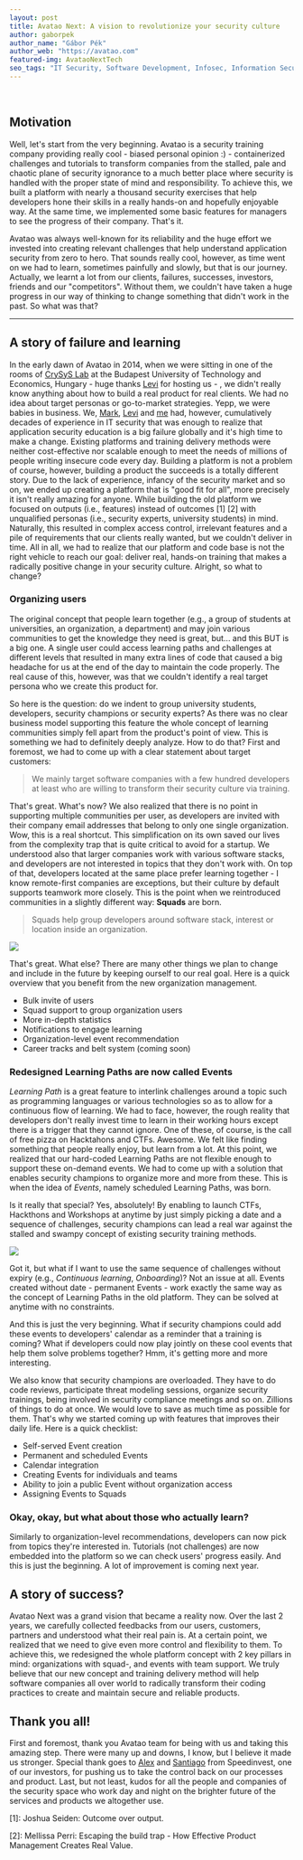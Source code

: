 ```yaml
---
layout: post
title: Avatao Next: A vision to revolutionize your security culture 
author: gaborpek
author_name: "Gábor Pék"
author_web: "https://avatao.com"
featured-img: AvataoNextTech
seo_tags: "IT Security, Software Development, Infosec, Information Security, Code Training, Secure Coding training, Product management, Vision, Secure Coding, IT Training, CTF, Cybersecurity, Online Training"
---
```

​

## Motivation

Well, let's start from the very beginning. Avatao is a security training company providing really cool - biased personal opinion :) - containerized challenges and tutorials to transform companies from the stalled, pale and chaotic plane of security ignorance to a much better place where security is handled with the proper state of mind and responsibility. To achieve this, we built a platform with nearly a thousand security exercises that help developers hone their skills in a really hands-on and hopefully enjoyable way. At the same time, we implemented some basic features for managers to see the progress of their company. That's it. 

Avatao was always well-known for its reliability and the huge effort we invested into creating relevant challenges that help understand application security from zero to hero. That sounds really cool, however, as time went on we had to learn, sometimes painfully and slowly, but that is our journey. Actually, we learnt a lot from our clients, failures, successes, investors, friends and our "competitors". Without them, we couldn't have taken a huge progress in our way of thinking to change something that didn't work in the past. So what was that?

--- 


## A story of failure and learning

In the early dawn of Avatao in 2014, when we were sitting in one of the rooms of [CrySyS Lab](https://crysys.hu) at the Budapest University of Technology and Economics, Hungary - huge thanks [Levi](https://www.crysys.hu/member/buttyan) for hosting us - , we didn't really know anything about how to build a real product for real clients. We had no idea about target personas or go-to-market strategies. Yepp, we were babies in business. We, [Mark](https://www.linkedin.com/in/felegyhazi/), [Levi](https://www.crysys.hu/member/buttyan) and [me](https://www.linkedin.com/in/gaborpek/) had, however, cumulatively decades of experience in IT security that was enough to realize that application security education is a big failure globally and it's high time to make a change. Existing platforms and training delivery methods were neither cost-effective nor scalable enough to meet the needs of millions of people writing insecure code every day. Building a platform is not a problem of course, however, building a product the succeeds is a totally different story. Due to the lack of experience, infancy of the security market and so on, we ended up creating a platform that is "good fit for all", more precisely it isn't really amazing for anyone. While building the old platform we focused on outputs (i.e., features) instead of outcomes \[1\] \[2\] with unqualified personas (i.e., security experts, university students) in mind.  Naturally, this resulted in complex access control, irrelevant features and a pile of requirements that our clients really wanted, but we couldn't deliver in time. All in all, we had to realize that our platform and code base is not the right vehicle to reach our goal: deliver real, hands-on training that makes a radically positive change in your security culture. Alright, so what to change?

### Organizing users 

The original concept that people learn together (e.g., a group of students at universities, an organization, a department) and may join various communities to get the knowledge they need is great, but... and this BUT is a big one. A single user could access learning paths and challenges at different levels that resulted in many extra lines of code that caused a big headache for us at the end of the day to maintain the code properly. The real cause of this, however, was that we couldn't identify a real target persona who we create this product for. 

So here is the question: do we indent to group university students, developers, security champions or security experts? As there was no clear business model supporting this feature the whole concept of learning communities simply fell apart from the product's point of view. This is something we had to definitely deeply analyze. How to do that? First and foremost, we had to come up with a clear statement about target customers: 

> We mainly target software companies 
> with a few hundred developers at least 
> who are willing to transform their security culture
> via training.

That's great. What's now? We also realized that there is no point in supporting multiple communities per user, as developers are invited with their company email addresses that belong to only one single organization. Wow, this is a real shortcut. This simplification on its own saved our lives from the complexity trap that is quite critical to avoid for a startup. We understood also that larger companies work with various software stacks, and developers are not interested in topics that they don't work with. On top of that, developers located at the same place prefer learning together - I know remote-first companies are exceptions, but their culture by default supports teamwork more closely. This is the point when we reintroduced communities in a slightly different way: __Squads__ are born.

> Squads help group developers around software stack, interest or location inside an organization.

![](../images/Macbook_usermanagement.jpg)

That's great. What else? There are many other things we plan to change and include in the future by keeping ourself to our real goal. Here is a quick overview that you benefit from the new organization management. 

  * Bulk invite of users 
  * Squad support to group organization users 
  * More in-depth statistics
  * Notifications to engage learning
  * Organization-level event recommendation
  * Career tracks and belt system (coming soon)
  
  
  ### Redesigned Learning Paths are now called Events
 
 _Learning Path_ is a great feature to interlink challenges around a topic such as programming languages or various technologies so as to allow for a continuous flow of learning. We had to face, however, the rough reality that developers don't really invest time to learn in their working hours except there is a trigger that they cannot ignore. One of these, of course, is the call of free pizza on Hacktahons and CTFs. Awesome. We felt like finding something that people really enjoy, but learn from a lot. At this point, we realized that our hard-coded Learning Paths are not flexible enough to support these on-demand events. We had to come up with a solution that enables security champions to organize more and more from these. This is when the idea of _Events_, namely scheduled Learning Paths, was born. 
 
Is it really that special? Yes, absolutely! By enabling to launch CTFs, Hackthons and Workshops at anytime by just simply picking a date and a sequence of challenges, security champions can lead a real war against the stalled and swampy concept of existing security training methods. 
 
 ![](../images/Macbook_events.jpg)
 
Got it, but what if I want to use the same sequence of challenges without expiry (e.g., *Continuous learning*, *Onboarding*)? Not an issue at all. Events created without date - permanent Events - work exactly the same way as the concept of Learning Paths in the old platform. They can be solved at anytime with no constraints. 
 
And this is just the very beginning. What if security champions could add these events to developers' calendar as a reminder that a training is coming? What if developers could now play jointly on these cool events that help them solve problems together? Hmm, it's getting more and more interesting. 

We also know that security champions are overloaded. They have to do code reviews, participate threat modeling sessions, organize security trainings, being involved in security compliance meetings and so on. Zillions of things to do at once. We would love to save as much time as possible for them. That's why we started coming up with features that improves their daily life. Here is a quick checklist:
 
  * Self-served Event creation
  * Permanent and scheduled Events
  * Calendar integration
  * Creating Events for individuals and teams
  * Ability to join a public Event without organization access
  * Assigning Events to Squads
 

### Okay, okay, but what about those who actually learn?

Similarly to organization-level recommendations, developers can now pick from topics they're interested in. Tutorials (not challenges) are now embedded into the platform so we can check users' progress easily. And this is just the beginning. A lot of improvement is coming next year. 

## A story of success? 

Avatao Next was a grand vision that became a reality now. Over the last 2 years, we carefully collected feedbacks from our users, customers, partners and understood what their real pain is. At a certain point, we realized that we need to give even more control and flexibility to them. To achieve this, we redesigned the whole platform concept with 2 key pillars in mind: organizations with squad-, and events with team support. We truly believe that our new concept and training delivery method  will help software companies all over world to radically transform their coding practices to create and maintain secure and reliable products.

## Thank you all!

First and foremost, thank you Avatao team for being with us and taking this amazing step. There were many up and downs, I know, but I believe it made us stronger. Special thank goes to [Alex](https://speedinvest.com/alex-zhigarev/) and [Santiago](https://speedinvest.com/corredoira-jack/) from Speedinvest, one of our investors, for pushing us to take the control back on our processes and product. Last, but not least, kudos for all the people and companies of the security space who work day and night on the brighter future of the services and products we altogether use.

 \[1\]: Joshua Seiden: Outcome over output.
 
 \[2\]: Mellissa Perri: Escaping the build trap - How Effective Product Management Creates Real Value.
